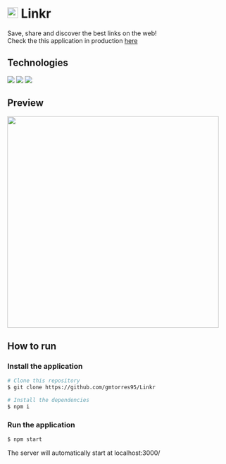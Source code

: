 # <img src="./public/favicon.ico" width="24px" /> Linkr  

Save, share and discover the best links on the web!  
Check the this application in production [here](https://linkr-seven.vercel.app)

## Technologies

<div styles="display: flex">
  <img src="https://img.shields.io/badge/JavaScript-F7DF1E?style=for-the-badge&logo=javascript&logoColor=black" />
  <img src="https://img.shields.io/badge/React-20232A?style=for-the-badge&logo=react&logoColor=61DAFB" />
  <img src="https://img.shields.io/badge/Vercel-000?style=for-the-badge&logo=vercel&logoColor=white" />
</div>

## Preview  

<img src="./public/preview.gif" height="480px" />

## How to run

### Install the application

```bash
# Clone this repository
$ git clone https://github.com/gmtorres95/Linkr

# Install the dependencies
$ npm i
```

### Run the application

```bash
$ npm start
```

The server will automatically start at localhost:3000/
